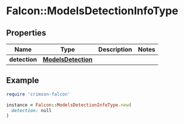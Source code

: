 # Falcon::ModelsDetectionInfoType

## Properties

| Name | Type | Description | Notes |
| ---- | ---- | ----------- | ----- |
| **detection** | [**ModelsDetection**](ModelsDetection.md) |  |  |

## Example

```ruby
require 'crimson-falcon'

instance = Falcon::ModelsDetectionInfoType.new(
  detection: null
)
```

